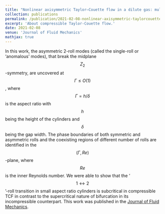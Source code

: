 ```yaml
---
title: "Nonlinear axisymmetric Taylor–Couette flow in a dilute gas: multiroll transition and the role of compressibility"
collection: publications
permalink: /publication/2021-02-08-nonlinear-axisymmetric-taylorcouette-flow-in-a-dilute-gas-multiroll-transition-and-the-role-of-compressibility
excerpt: 'About compressible Taylor-Couette flow.'
date: 2021-02-08
venue: 'Journal of Fluid Mechanics'
mathjax: true
---
```

In this work, the asymmetric 2-roll modes (called the single-roll or ‘anomalous’ modes), that break the midplane  $$Z_2$$-symmetry, are uncovered at $$\Gamma \leq O(1)$$, where $$\Gamma = h/ \delta $$ is the aspect ratio with $$h$$ being the height of the cylinders and $$\delta$$ being the gap width. The phase boundaries of both symmetric and asymmetric rolls and the coexisting regions of different number of rolls are identified in the $$(\Gamma , Re )$$-plane, where $$Re$$ is the inner Reynolds number. We were able to show that the ‘$$1 \leftrightarrow 2$$’-roll transition in small aspect ratio cylinders is subcritical in compressible TCF in contrast to the supercritical nature of bifurcation in its incompressible counterpart. This work was published in the [Journal of Fluid Mechanics](https://www.cambridge.org/core/journals/journal-of-fluid-mechanics/article/abs/nonlinear-axisymmetric-taylorcouette-flow-in-a-dilute-gas-multiroll-transition-and-the-role-of-compressibility/B528D542F58FC12D8F666BA1207249FA).

